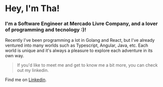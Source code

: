 # Hey, I'm Tha!

### I'm a Software Engineer at Mercado Livre Company, and a lover of programming and tecnology :)!

Recently I've been programming a lot in Golang and React, but I've already ventured into many worlds such as Typescript, Angular, Java, etc.  Each world is unique and it's always a pleasure to explore each adventure in its own way.

> If you'd like to meet me and get to know me a bit more, you can check out my linkedin.

Find me on <a rel="me" href="https://www.linkedin.com/in/tha%C3%ADs-calazans/">Linkedin</a>.

